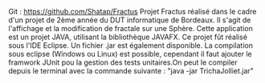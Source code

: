 Git : https://github.com/Shatap/Fractus
Projet Fractus réalisé dans le cadre d'un projet de 2ème année du DUT informatique de Bordeaux. Il s'agit de l'affichage et la modification de fractale sur une Sphère. Cette application est un projet JAVA, utilisant la bibliothèque JAVAFX. Ce projet fût réalisé sous l'IDE Eclipse. Un fichier .jar est également disponible. La compilation sous eclipse (Windows ou Linux) est possible, cependant il faut ajouter le framwork JUnit pou la gestion des tests unitaires.On peut le compiler depuis le terminal avec la commande suivante : "java -jar TrichaJolliet.jar"
